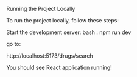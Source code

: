 Running the Project Locally

To run the project locally, follow these steps:

Start the development server: bash : npm run dev

go to:

http://localhost:5173/drugs/search

You should see React application running!
